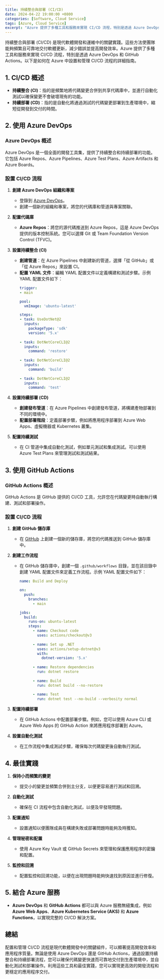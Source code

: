 ```yaml
---
title: 持續整合與部署 (CI/CD)
date: 2024-04-22 19:00:00 +0800
categories: [Software, Cloud Service]
tags: [Azure, Cloud Service] 
excerpt: "Azure 提供了多種工具和服務來實現 CI/CD 流程，特別是透過 Azure DevOps 和 GitHub Actions。"
---
```


持續整合與部署 (CI/CD) 是現代軟體開發和運維中的關鍵實踐。這些方法使團隊能夠頻繁且可靠地交付軟體更新，減少錯誤並提高開發效率。Azure 提供了多種工具和服務來實現 CI/CD 流程，特別是透過 Azure DevOps 和 GitHub Actions。以下是如何在 Azure 中設置和管理 CI/CD 流程的詳細指南。

## **1. CI/CD 概述**

- **持續整合 (CI)**：指的是頻繁地將代碼變更合併到共享代碼庫中，並進行自動化測試以確保變更不會破壞現有的功能。
- **持續部署 (CD)**：指的是自動化將通過測試的代碼變更部署到生產環境中，縮短從開發到交付的時間。

## **2. 使用 Azure DevOps**

### **Azure DevOps 概述**
Azure DevOps 是一個全面的開發工具集，提供了持續整合和持續部署的功能。它包括 Azure Repos、Azure Pipelines、Azure Test Plans、Azure Artifacts 和 Azure Boards。

### **設置 CI/CD 流程**

1. **創建 Azure DevOps 組織和專案**
   - 登錄到 [Azure DevOps](https://dev.azure.com)。
   - 創建一個新的組織和專案，將您的代碼庫和管道與專案關聯。

2. **配置代碼庫**
   - **Azure Repos**：將您的源代碼推送到 Azure Repos，這是 Azure DevOps 提供的版本控制系統。您可以選擇 Git 或 Team Foundation Version Control (TFVC)。

3. **設置持續整合 (CI)**
   - **創建管道**：在 Azure Pipelines 中創建新的管道，選擇「從 GitHub」或「從 Azure Repos」來設置 CI。
   - **配置 YAML 文件**：編輯 YAML 配置文件以定義構建和測試步驟。示例 YAML 配置文件如下：
     ```yaml
     trigger:
     - main

     pool:
       vmImage: 'ubuntu-latest'

     steps:
     - task: UseDotNet@2
       inputs:
         packageType: 'sdk'
         version: '5.x'
         
     - task: DotNetCoreCLI@2
       inputs:
         command: 'restore'
         
     - task: DotNetCoreCLI@2
       inputs:
         command: 'build'
         
     - task: DotNetCoreCLI@2
       inputs:
         command: 'test'
     ```

4. **設置持續部署 (CD)**
   - **創建發布管道**：在 Azure Pipelines 中創建發布管道，將構建產物部署到不同的環境中。
   - **配置部署階段**：定義部署步驟，例如將應用程序部署到 Azure Web Apps、虛擬機器或 Kubernetes 叢集。

5. **配置持續測試**
   - 在 CI 管道中集成自動化測試，例如單元測試和集成測試。可以使用 Azure Test Plans 來管理測試和測試結果。

## **3. 使用 GitHub Actions**

### **GitHub Actions 概述**
GitHub Actions 是 GitHub 提供的 CI/CD 工具，允許您在代碼變更時自動執行構建、測試和部署操作。

### **設置 CI/CD 流程**

1. **創建 GitHub 儲存庫**
   - 在 [GitHub](https://github.com) 上創建一個新的儲存庫，將您的代碼推送到 GitHub 儲存庫中。

2. **創建工作流程**
   - 在 GitHub 儲存庫中，創建一個 `.github/workflows` 目錄，並在該目錄中創建 YAML 配置文件來定義工作流程。示例 YAML 配置文件如下：
     ```yaml
     name: Build and Deploy

     on:
       push:
         branches:
           - main

     jobs:
       build:
         runs-on: ubuntu-latest
         steps:
           - name: Checkout code
             uses: actions/checkout@v3
             
           - name: Set up .NET
             uses: actions/setup-dotnet@v3
             with:
               dotnet-version: '5.x'
               
           - name: Restore dependencies
             run: dotnet restore
             
           - name: Build
             run: dotnet build --no-restore
             
           - name: Test
             run: dotnet test --no-build --verbosity normal
     ```

3. **配置持續部署**
   - 在 GitHub Actions 中配置部署步驟。例如，您可以使用 Azure CLI 或 Azure Web Apps 的 GitHub Action 來將應用程序部署到 Azure。

4. **設置自動化測試**
   - 在工作流程中集成測試步驟，確保每次代碼變更後自動執行測試。

## **4. 最佳實踐**

1. **保持小而頻繁的變更**
   - 提交小的變更並頻繁合併到主分支，以便更容易進行測試和回溯。

2. **自動化測試**
   - 確保在 CI 流程中包含自動化測試，以便及早發現問題。

3. **配置通知**
   - 設置通知以便團隊成員在構建失敗或部署問題時能夠及時獲知。

4. **管理秘密和配置**
   - 使用 Azure Key Vault 或 GitHub Secrets 來管理和保護應用程序的密鑰和配置。

5. **監控和回溯**
   - 配置監控和回溯功能，以便在出現問題時能夠快速找到原因並進行修復。

## **5. 結合 Azure 服務**

- **Azure DevOps** 和 **GitHub Actions** 都可以與 Azure 服務無縫集成，例如 **Azure Web Apps**、**Azure Kubernetes Service (AKS)** 和 **Azure Functions**，以實現完整的 CI/CD 解決方案。

## **總結**

配置和管理 CI/CD 流程是現代軟體開發中的關鍵組件，可以顯著提高開發效率和應用程序質量。無論是使用 Azure DevOps 還是 GitHub Actions，通過設置持續整合和持續部署流程，您可以確保代碼變更快速而可靠地交付到生產環境中，並自動化測試和部署操作。利用這些工具和最佳實踐，您可以實現更高效的開發流程和更穩定的應用程序交付。
